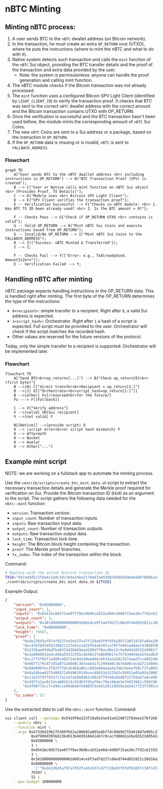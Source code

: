 # nBTC Minting

## Minting nBTC process:

1. A user sends BTC to the `nBTC` dwallet address (on Bitcoin network).
1. In the transaction, he must create an extra `OP_RETURN` vout (UTXO), where he puts the instructions (where to mint the nBTC and what to do with it).
1. Native system detects such transaction and calls the `mint` function of the `nBTC` Sui object, providing the BTC transfer details and the proof of the transaction and extra data provided by the user.
    - Note: the system is permissionless: anyone can handle the proof generation and calling mint function.
1. The nBTC module checks if the Bitcoin transaction was not already processed.
1. The `mint` function uses a configured Bitcoin SPV Light Client (identified by `LIGHT_CLIENT_ID`) to verify the transaction proof. It checks that BTC was sent to the correct `nBTC` dwallet address with the correct amount and the Bitcoin transaction contains UTXO with OP_RETURN.
1. Once the verification is successful and the BTC transaction hasn't been used before, the module mints the corresponding amount of `nBTC` Sui Coins.
1. The new `nBTC` Coins are sent to a Sui address or a package, based on the instruction in `OP_RETURN`.
1. If the `OP_RETURN` data is missing or is invalid, `nBTC` is sent to `FALLBACK_ADDRESS`.

### Flowchart

```mermaid
graph TD
    A["User sends BTC to the nBTC dwallet address <br> including instructions in OP_RETURN"] --> B("BTC Transaction Proof (SPV) is created");
    B --> C["User or Native calls mint function on nBTC Sui object <br> (Provides Proof, TX Details)"];
    C --> D("Module uses <br> Bitcoin SPV Light Client");
    D --> E{"SPV Client verifies the transaction proof"};
    E -- Verification Successful --> F{"Checks in nBTC module: <br> 1. Has BTC TX ID been already used? <br> 2. Is the BTC amount > 0?"};

    F -- Checks Pass --> G{"Check if OP_RETURN UTXO <br> contains is valid"};
    G -- Valid OP_RETURN --> H("Mint nBTC Sui Coins and execute instructions based from OP_RETURN");
    G -- Invalid/No OP_RETURN --> I("Mint nBTC Sui Coins to the FALLBACK_ADDRESS");
    H --> Z(["Success: nBTC Minted & Transferred"]);
    I --> Z;

    F -- Checks Fail --> Y(["Error: e.g., TxAlreadyUsed, AmountIsZero"]);
    E -- Verification Failed --> Y;
```

## Handling nBTC after minting

nBTC package expects handling instructions in the OP_RETURN data. This is handled right after minting.
The first byte of the OP_RETURN determines the type of the instructions:

- `0<recipient>`: simple transfer to a recipient. Right after `0`, a valid Sui address is expected.
- `1<script_hash>`: Orchestrator. Right after `1` a hash of a script is expected. Full script must be provided to the user. Orchestrator will check if the script matches the recorded hash.
- Other values are reserved for the future versions of the protocol.

Today, only the simple transfer to a recipient is supported. Orchestrator will be implemented later.

### Flowchart

```mermaid
flowchart TD
    A["Send BTC<br>op_return=[...]"] --> B{"Check op_return[0]<br>(first byte)"}
    B -->|0| C["direct transfer<br>Recipient = op_return[1:]"]
    B -->|1| O[["Orchestrator<br>script_hash=op_return[1:]"]]
    B -->|other| Fu[/reserved<br>for the future/]
    Fu ---> F[[Fallback]]

    C --> V{"Verify address"}
    V -->|valid| SR[Sui recipient]
    V -->|not valid| F

    N[[Native]] -->|provide script| O
    O --> |script error<br>or script hash mismatch| F
    O --> Aftermath
    O --> Bucket
    O --> Axelar
    O --> Other["..."]
```

## Example mint script

NOTE: we are working on a fullstack app to automate the minting process.

Use the `contrib/scripts/create_btc_mint_data.sh` script to extract the necessary transaction details and generate the Merkle proof required for verification on Sui. Provide the Bitcoin transaction ID (txid) as an argument to the script. The script gathers the following data needed for the `nbtc::mint` function:

- `version`: Transaction version.
- `input_count`: Number of transaction inputs.
- `inputs`: Raw transaction input data.
- `output_count`: Number of transaction outputs.
- `outputs`: Raw transaction output data.
- `lock_time`: Transaction lock time.
- `height`: The Bitcoin block height containing the transaction.
- `proof`: The Merkle proof branches.
- `tx_index`: The index of the transaction within the block.

Command:

```bash
# Replace with the actual Bitcoin transaction ID
TXID="897addd511f0a4c1ddc3dc3e9a14ba2174a6fa49388764db5bde4e946f8b8b1a"
./contrib/scripts/create_btc_mint_data.sh ${TXID}
```

Example Output:

```json
{
    "version": "0x02000000",
    "input_count": 1,
    "inputs": "0x6541bc8d572ae0f7f8ac9b9bca552a46dc4d08f15ae36c77d2c62155280bfdeb0000000000fdffffff",
    "output_count": 3,
    "outputs": "0x3818000000000000160014ce9f3ad7d227c66e9744d052821c20d18a2ea78f7440000000000000160014781b0cd92c0e80a4e750377298088f485b0488440000000000000000226a20c76280db47f593b58118ac78c257f0bfa5bbfef6be2eff385f4e32a781f76945",
    "lock_time": "0x00000000",
    "height": 76507,
    "proof": [
        "0xde226d5af97afd52fe43e537c47f120a93f9fdfb105f138f1474fabbe2981627",
        "0xc47bf897df6339821127e91e1d25fb4a978fce79f7e991a46ae743990f0baaf8",
        "0x233bae6fdbdfba8333d2b669aad199dff0acd6e12c9a9d4418532440617fb0e7",
        "0x1ed089632e4cdd6a59332fb5cde4623fa6b99b1fe75f934094e2bfbadb390903",
        "0xc27f3f65f1a800c402714cb42d9ea88ecbb33a2a582357aaed7ccddd248e4ff7",
        "0x6677179cd73d5a871a50d8c367eab417c2994b0c3b7edd6cecda7214946c51c8",
        "0x684890fec2f023f7dcab4b8a0bcc602e684aaa4a7dbcbeeafb9cf3fa865cc96d",
        "0x8a2dbae03754865f1494962014bcec88d33a1525d3c95831e05a95a1008773b0",
        "0x11675fdff932f17a11efab6b68b1c962dff9fe6a5b48f22f69a07a4ce00fd021",
        "0x597fa1ac0c53ca801614c92d63fd5af9ac79ec06ab3e74d53961c5981961930c",
        "0xdf00775cc7cd94cce99db46fe8803fdc64120119959a3eb417f23f7991c672c6"
    ],
    "tx_index": 51
}
```

Use the extracted data to call the `nbtc::mint` function. Command:

```bash
sui client call --package 0x5419f6e223f18a9141e91a42286f2783eee27bf2667422c2100afc7b2296731b \
    --module nbtc \
    --function mint \
    --args 0x47336d196275369fb52a200682a865a4bffdc9469d755d418d7e985c376ace35 \
            0x4f989d395bb13b4913b483016641eb7c9cacfd88d2a1ba91523d0542a52af9e4 \
            0x02000000 \
            1 \
            0x6541bc8d572ae0f7f8ac9b9bca552a46dc4d08f15ae36c77d2c62155280bfdeb0000000000fdffffff \
            3 \
            0x3818000000000000160014ce9f3ad7d227c66e9744d052821c20d18a2ea78f7440000000000000160014781b0cd92c0e80a4e750377298088f485b0488440000000000000000226a20c76280db47f593b58118ac78c257f0bfa5bbfef6be2eff385f4e32a781f76945 \
            0x00000000 \
             '['"0xde226d5af97afd52fe43e537c47f120a93f9fdfb105f138f1474fabbe2981627"','"0xc47bf897df6339821127e91e1d25fb4a978fce79f7e991a46ae743990f0baaf8"','"0x233bae6fdbdfba8333d2b669aad199dff0acd6e12c9a9d4418532440617fb0e7"','"0x1ed089632e4cdd6a59332fb5cde4623fa6b99b1fe75f934094e2bfbadb390903"','"0xc27f3f65f1a800c402714cb42d9ea88ecbb33a2a582357aaed7ccddd248e4ff7"','"0x6677179cd73d5a871a50d8c367eab417c2994b0c3b7edd6cecda7214946c51c8"','"0x684890fec2f023f7dcab4b8a0bcc602e684aaa4a7dbcbeeafb9cf3fa865cc96d"','"0x8a2dbae03754865f1494962014bcec88d33a1525d3c95831e05a95a1008773b0"','"0x11675fdff932f17a11efab6b68b1c962dff9fe6a5b48f22f69a07a4ce00fd021"','"0x597fa1ac0c53ca801614c92d63fd5af9ac79ec06ab3e74d53961c5981961930c"','"0xdf00775cc7cd94cce99db46fe8803fdc64120119959a3eb417f23f7991c672c6"']' \
            76507 \
            51 \
    --gas-budget 100000000
```
